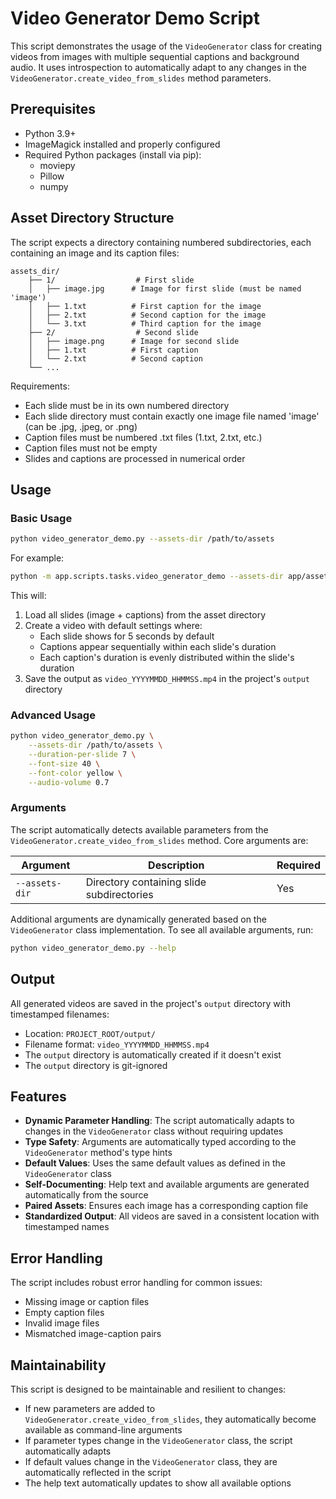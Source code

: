 # Video Generator Demo Script

This script demonstrates the usage of the `VideoGenerator` class for creating videos from images with multiple sequential captions and background audio. It uses introspection to automatically adapt to any changes in the `VideoGenerator.create_video_from_slides` method parameters.

## Prerequisites

- Python 3.9+
- ImageMagick installed and properly configured
- Required Python packages (install via pip):
  - moviepy
  - Pillow
  - numpy

## Asset Directory Structure

The script expects a directory containing numbered subdirectories, each containing an image and its caption files:

```
assets_dir/
    ├── 1/                  # First slide
    │   ├── image.jpg      # Image for first slide (must be named 'image')
    │   ├── 1.txt          # First caption for the image
    │   ├── 2.txt          # Second caption for the image
    │   └── 3.txt          # Third caption for the image
    ├── 2/                  # Second slide
    │   ├── image.png      # Image for second slide
    │   ├── 1.txt          # First caption
    │   └── 2.txt          # Second caption
    └── ...
```

Requirements:
- Each slide must be in its own numbered directory
- Each slide directory must contain exactly one image file named 'image' (can be .jpg, .jpeg, or .png)
- Caption files must be numbered .txt files (1.txt, 2.txt, etc.)
- Caption files must not be empty
- Slides and captions are processed in numerical order

## Usage

### Basic Usage

```bash
python video_generator_demo.py --assets-dir /path/to/assets
```

For example:

```bash
python -m app.scripts.tasks.video_generator_demo --assets-dir app/assets/d/video_generator/creation_1/
```

This will:
1. Load all slides (image + captions) from the asset directory
2. Create a video with default settings where:
   - Each slide shows for 5 seconds by default
   - Captions appear sequentially within each slide's duration
   - Each caption's duration is evenly distributed within the slide's duration
3. Save the output as `video_YYYYMMDD_HHMMSS.mp4` in the project's `output` directory

### Advanced Usage

```bash
python video_generator_demo.py \
    --assets-dir /path/to/assets \
    --duration-per-slide 7 \
    --font-size 40 \
    --font-color yellow \
    --audio-volume 0.7
```

### Arguments

The script automatically detects available parameters from the `VideoGenerator.create_video_from_slides` method. Core arguments are:

| Argument | Description | Required |
|----------|-------------|----------|
| `--assets-dir` | Directory containing slide subdirectories | Yes |

Additional arguments are dynamically generated based on the `VideoGenerator` class implementation. To see all available arguments, run:

```bash
python video_generator_demo.py --help
```

## Output

All generated videos are saved in the project's `output` directory with timestamped filenames:
- Location: `PROJECT_ROOT/output/`
- Filename format: `video_YYYYMMDD_HHMMSS.mp4`
- The `output` directory is automatically created if it doesn't exist
- The `output` directory is git-ignored

## Features

- **Dynamic Parameter Handling**: The script automatically adapts to changes in the `VideoGenerator` class without requiring updates
- **Type Safety**: Arguments are automatically typed according to the `VideoGenerator` method's type hints
- **Default Values**: Uses the same default values as defined in the `VideoGenerator` class
- **Self-Documenting**: Help text and available arguments are generated automatically from the source
- **Paired Assets**: Ensures each image has a corresponding caption file
- **Standardized Output**: All videos are saved in a consistent location with timestamped names

## Error Handling

The script includes robust error handling for common issues:
- Missing image or caption files
- Empty caption files
- Invalid image files
- Mismatched image-caption pairs

## Maintainability

This script is designed to be maintainable and resilient to changes:

- If new parameters are added to `VideoGenerator.create_video_from_slides`, they automatically become available as command-line arguments
- If parameter types change in the `VideoGenerator` class, the script automatically adapts
- If default values change in the `VideoGenerator` class, they are automatically reflected in the script
- The help text automatically updates to show all available options 